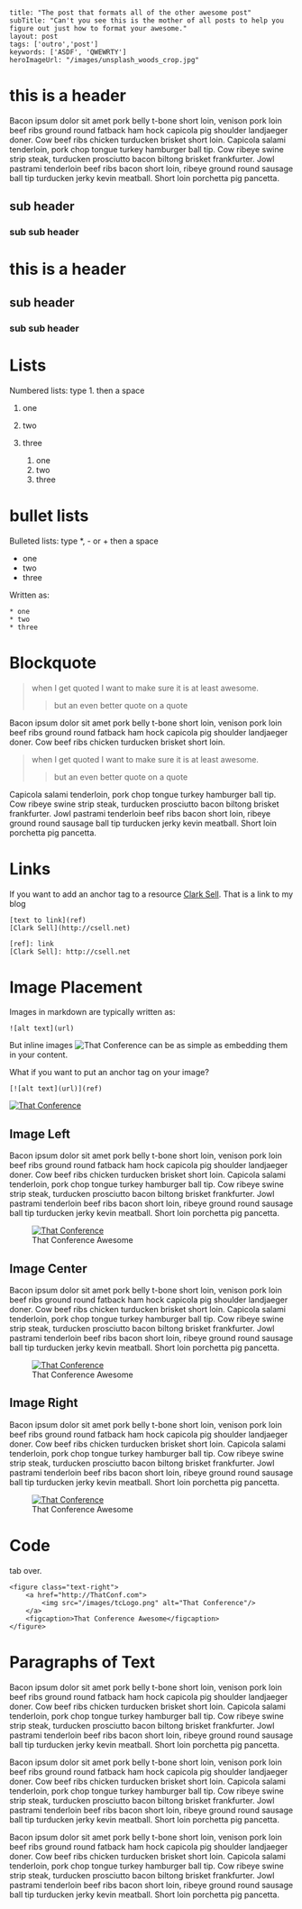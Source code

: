 ```

title: "The post that formats all of the other awesome post"
subTitle: "Can't you see this is the mother of all posts to help you figure out just how to format your awesome."
layout: post
tags: ['outro','post']
keywords: ['ASDF', 'QWEWRTY']
heroImageUrl: "/images/unsplash_woods_crop.jpg"

```

# this is a header

Bacon ipsum dolor sit amet pork belly t-bone short loin, venison pork loin beef ribs ground round fatback ham hock capicola pig shoulder landjaeger doner. Cow beef ribs chicken turducken brisket short loin. Capicola salami tenderloin, pork chop tongue turkey hamburger ball tip. Cow ribeye swine strip steak, turducken prosciutto bacon biltong brisket frankfurter. Jowl pastrami tenderloin beef ribs bacon short loin, ribeye ground round sausage ball tip turducken jerky kevin meatball. Short loin porchetta pig pancetta.

## sub header
### sub sub header

 # this is a header
 ## sub header
 ### sub sub header

# Lists
Numbered lists: type 1. then a space
1. one
2. two
3. three

	1. one
	2. two
	3. three

# bullet lists
Bulleted lists: type \*, - or + then a space
* one
* two
* three

Written as:

	* one
	* two
	* three

# Blockquote

> when I get quoted I want to make sure it is at least awesome.
>> but an even better quote on a quote

Bacon ipsum dolor sit amet pork belly t-bone short loin, venison pork loin beef ribs ground round fatback ham hock capicola pig shoulder landjaeger doner. Cow beef ribs chicken turducken brisket short loin. 

> when I get quoted I want to make sure it is at least awesome.
>> but an even better quote on a quote

Capicola salami tenderloin, pork chop tongue turkey hamburger ball tip. Cow ribeye swine strip steak, turducken prosciutto bacon biltong brisket frankfurter. Jowl pastrami tenderloin beef ribs bacon short loin, ribeye ground round sausage ball tip turducken jerky kevin meatball. Short loin porchetta pig pancetta.

# Links
If you want to add an anchor tag to a resource [Clark Sell](http://csell.net). That is a link to my blog

	[text to link](ref)
	[Clark Sell](http://csell.net)
	
	[ref]: link
	[Clark Sell]: http://csell.net

# Image Placement
Images in markdown are typically written as:

	![alt text](url)

But inline images ![That Conference](/images/tclogo.png) can be as simple as embedding them in your content.

What if you want to put an anchor tag on your image?

	[![alt text](url)](ref)

[![That Conference](/images/tclogo.png)](http://thatconf.com)

## Image **Left**
Bacon ipsum dolor sit amet pork belly t-bone short loin, venison pork loin beef ribs ground round fatback ham hock capicola pig shoulder landjaeger doner. Cow beef ribs chicken turducken brisket short loin. Capicola salami tenderloin, pork chop tongue turkey hamburger ball tip. Cow ribeye swine strip steak, turducken prosciutto bacon biltong brisket frankfurter. Jowl pastrami tenderloin beef ribs bacon short loin, ribeye ground round sausage ball tip turducken jerky kevin meatball. Short loin porchetta pig pancetta.

<figure id="foo" class="text-left">
  	<a href="http://ThatConf.com"> 
  		<img src="/images/tcLogo.png" alt="That Conference"/>
	</a>
	<figcaption>That Conference Awesome</figcaption>
</figure>

## Image **Center**
Bacon ipsum dolor sit amet pork belly t-bone short loin, venison pork loin beef ribs ground round fatback ham hock capicola pig shoulder landjaeger doner. Cow beef ribs chicken turducken brisket short loin. Capicola salami tenderloin, pork chop tongue turkey hamburger ball tip. Cow ribeye swine strip steak, turducken prosciutto bacon biltong brisket frankfurter. Jowl pastrami tenderloin beef ribs bacon short loin, ribeye ground round sausage ball tip turducken jerky kevin meatball. Short loin porchetta pig pancetta.

<figure class="text-center">
  	<a href="http://ThatConf.com"> 
  		<img src="/images/tcLogo.png" alt="That Conference"/>
	</a>
	<figcaption>That Conference Awesome</figcaption>
</figure>

## Image **Right**
Bacon ipsum dolor sit amet pork belly t-bone short loin, venison pork loin beef ribs ground round fatback ham hock capicola pig shoulder landjaeger doner. Cow beef ribs chicken turducken brisket short loin. Capicola salami tenderloin, pork chop tongue turkey hamburger ball tip. Cow ribeye swine strip steak, turducken prosciutto bacon biltong brisket frankfurter. Jowl pastrami tenderloin beef ribs bacon short loin, ribeye ground round sausage ball tip turducken jerky kevin meatball. Short loin porchetta pig pancetta.

<figure class="text-right">
  	<a href="http://ThatConf.com"> 
  		<img src="/images/tcLogo.png" alt="That Conference"/>
	</a>
	<figcaption>That Conference Awesome</figcaption>
</figure>

# Code
tab over.

	<figure class="text-right">
	  	<a href="http://ThatConf.com"> 
	  		<img src="/images/tcLogo.png" alt="That Conference"/>
		</a>
		<figcaption>That Conference Awesome</figcaption>
	</figure>

# Paragraphs of Text

Bacon ipsum dolor sit amet pork belly t-bone short loin, venison pork loin beef ribs ground round fatback ham hock capicola pig shoulder landjaeger doner. Cow beef ribs chicken turducken brisket short loin. Capicola salami tenderloin, pork chop tongue turkey hamburger ball tip. Cow ribeye swine strip steak, turducken prosciutto bacon biltong brisket frankfurter. Jowl pastrami tenderloin beef ribs bacon short loin, ribeye ground round sausage ball tip turducken jerky kevin meatball. Short loin porchetta pig pancetta.

Bacon ipsum dolor sit amet pork belly t-bone short loin, venison pork loin beef ribs ground round fatback ham hock capicola pig shoulder landjaeger doner. Cow beef ribs chicken turducken brisket short loin. Capicola salami tenderloin, pork chop tongue turkey hamburger ball tip. Cow ribeye swine strip steak, turducken prosciutto bacon biltong brisket frankfurter. Jowl pastrami tenderloin beef ribs bacon short loin, ribeye ground round sausage ball tip turducken jerky kevin meatball. Short loin porchetta pig pancetta.

Bacon ipsum dolor sit amet pork belly t-bone short loin, venison pork loin beef ribs ground round fatback ham hock capicola pig shoulder landjaeger doner. Cow beef ribs chicken turducken brisket short loin. Capicola salami tenderloin, pork chop tongue turkey hamburger ball tip. Cow ribeye swine strip steak, turducken prosciutto bacon biltong brisket frankfurter. Jowl pastrami tenderloin beef ribs bacon short loin, ribeye ground round sausage ball tip turducken jerky kevin meatball. Short loin porchetta pig pancetta.